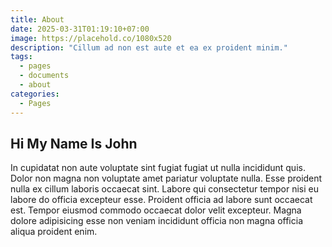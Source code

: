 ```yaml
---  
title: About 
date: 2025-03-31T01:19:10+07:00
image: https://placehold.co/1080x520  
description: "Cillum ad non est aute et ea ex proident minim."  
tags:  
  - pages  
  - documents
  - about
categories:  
  - Pages  
---  
```


## Hi My Name Is John
In cupidatat non aute voluptate sint fugiat fugiat ut nulla incididunt quis. Dolor non magna non voluptate amet pariatur voluptate nulla. Esse proident nulla ex cillum laboris occaecat sint. Labore qui consectetur tempor nisi eu labore do officia excepteur esse. Proident officia ad labore sunt occaecat est. Tempor eiusmod commodo occaecat dolor velit excepteur. Magna dolore adipisicing esse non veniam incididunt officia non magna officia aliqua proident enim.